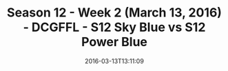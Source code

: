 ---
title: Season 12 - Week 2 (March 13, 2016) - DCGFFL - S12 Sky Blue vs S12 Power Blue
teams-score:
- team: _teams/s12-sky-blue.md
  score: 21
- team: _teams/s12-power-blue.md
  score: 25
mvp: Marvin W. (Power Blue); John C. (Sky Blue)
game-ball: Alex A. (Power Blue);  Matt G. (Sky Blue)
season: 12
week: 2
date: '2016-03-13T13:11:09'
pageid: season-12-week-2-march-13-2016-4178-vs-4189
---